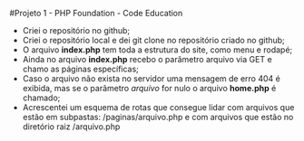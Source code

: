 #Projeto 1 - PHP Foundation - Code Education

- Criei o repositório no github;
- Criei o repositório local e dei git clone no repositório criado no github;
- O arquivo **index.php** tem toda a estrutura do site, como menu e rodapé;
- Ainda no arquivo **index.php** recebo o parâmetro arquivo via GET e chamo as páginas específicas;
- Caso o arquivo não exista no servidor uma mensagem de erro 404 é exibida, mas se o parâmetro *arquivo* for nulo o arquivo **home.php** é chamado;
- Acrescentei um esquema de rotas que consegue lidar com arquivos que estão em subpastas: /paginas/arquivo.php e com arquivos que estão no diretório raiz /arquivo.php